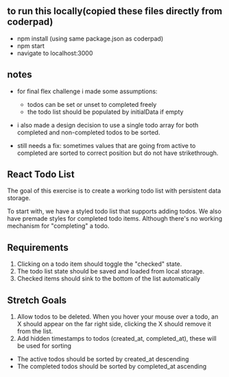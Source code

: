 ## to run this locally(copied these files directly from coderpad)
- npm install (using same package.json as coderpad)
- npm start 
- navigate to localhost:3000

## notes 
- for final flex challenge i made some assumptions: 
  - todos can be set or unset to completed freely 
  - the todo list should be populated by initialData if empty
- i also made a design decision to use a single todo array for both completed and non-completed todos to be sorted. 

- still needs a fix: sometimes values that are going from active to completed are sorted to correct position but do not have strikethrough. 

## React Todo List

The goal of this exercise is to create a working todo list with persistent data storage.

To start with, we have a styled todo list that supports adding todos. We also have premade styles for completed todo items. Although there's no working mechanism for "completing" a todo.

## Requirements

1. Clicking on a todo item should toggle the "checked" state.
2. The todo list state should be saved and loaded from local storage.
3. Checked items should sink to the bottom of the list automatically

## Stretch Goals

1. Allow todos to be deleted. When you hover your mouse over a todo, an X should appear on the far right side, clicking the X should remove it from the list.
2. Add hidden timestamps to todos (created_at, completed_at), these will be used for sorting
  - The active todos should be sorted by created_at descending
  - The completed todos should be sorted by completed_at ascending